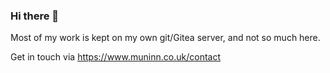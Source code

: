 ### Hi there 👋
Most of my work is kept on my own git/Gitea server, and not so much here. 

Get in touch via https://www.muninn.co.uk/contact 

<!--
**lanc2112b/lanc2112b** is a ✨ _special_ ✨ repository because its `README.md` (this file) appears on your GitHub profile.

Here are some ideas to get you started:

- 🔭 I’m currently working on ...
- 🌱 I’m currently learning ...
- 👯 I’m looking to collaborate on ...
- 🤔 I’m looking for help with ...
- 💬 Ask me about ...
- 📫 How to reach me: ...
- 😄 Pronouns: ...
- ⚡ Fun fact: ...
-->
